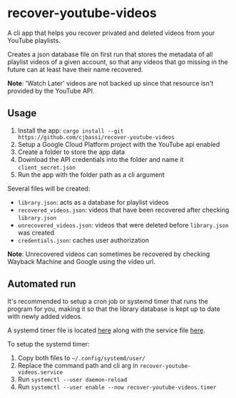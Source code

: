 # recover-youtube-videos

A cli app that helps you recover privated and deleted videos from your YouTube playlists.

Creates a json database file on first run that stores the metadata of all playlist videos of a given account, so that any videos that go missing in the future can at least have their name recovered.

**Note**: 'Watch Later' videos are not backed up since that resource isn't provided by the YouTube API.

## Usage

1. Install the app: `cargo install --git https://github.com/cjbassi/recover-youtube-videos`
2. Setup a Google Cloud Platform project with the YouTube api enabled
3. Create a folder to store the app data
4. Download the API credentials into the folder and name it `client_secret.json`
5. Run the app with the folder path as a cli argument

Several files will be created:

- `library.json`: acts as a database for playlist videos
- `recovered_videos.json`: videos that have been recovered after checking `library.json`
- `unrecovered_videos.json`: videos that were deleted before `library.json` was created
- `credentials.json`: caches user authorization

**Note**: Unrecovered videos can sometimes be recovered by checking Wayback Machine and Google using the video url.

## Automated run

It's recommended to setup a cron job or systemd timer that runs the program for you, making it so that the library database is kept up to date with newly added videos.

A systemd timer file is located [here](./systemd/recover-youtube-videos.timer) along with the service file [here](./systemd/recover-youtube-videos.service).

To setup the systemd timer:

1. Copy both files to `~/.config/systemd/user/`
2. Replace the command path and cli arg in `recover-youtube-videos.service`
3. Run `systemctl --user daemon-reload`
4. Run `systemctl --user enable --now recover-youtube-videos.timer`
